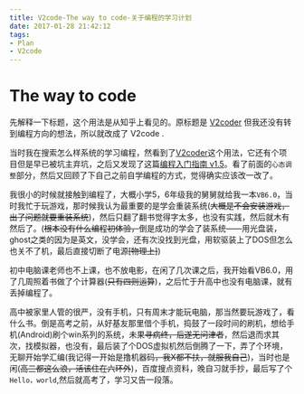 ```yaml
---
title: V2code-The way to code-关于编程的学习计划
date: 2017-01-28 21:42:12
tags:
- Plan
- V2code
---
```

# The way to code
先解释一下标题，这个用法是从知乎上看见的。原标题是 [V2coder](https://github.com/hhstore/v2coder) 但我还没有转到编程方向的想法，所以就改成了 V2code .

当时我在搜索怎么样系统的学习编程，然看到了[V2coder](https://github.com/hhstore/v2coder)这个用法，它还有个项目但是早已被坑主弃坑，之后又发现了这篇[编程入门指南 v1.5](https://zhuanlan.zhihu.com/p/19959253)。看了前面的`心态调整`部分，然后又回顾了下自己之前自学编程的方式，觉得确实应该改一改了。

我很小的时候就接触到编程了，大概小学5，6年级我的舅舅就给我一本`VB6.0`，当时我忙于玩游戏，那时候我认为最重要的是学会重装系统(~~大概是不会安装游戏，出了问题就要重装系统~~)，然后只翻了翻书觉得字太多，也没有实践，然后就木有然后了。(~~根本没有什么编程初体验，~~倒是成功的学会了装系统——用光盘装，ghost之类的因为是英文，没学会，还有次没找到光盘，用软驱装上了DOS但怎么也关不了机，最后直接切断了电源~~[物理上]~~)

初中电脑课老师也不上课，也不放电影，在闲了几次课之后，我开始看VB6.0，用了几周照着书做了个计算器(~~只有四则运算~~)，之后忙于升高中也没有电脑课，就有丢掉编程了。

高中被家里人管的很严，没有手机，只有周末才能玩电脑，那当然要玩游戏了，看什么书。倒是高考之前，从好基友那里借个手机，捣鼓了一段时间的刷机，想给手机(Android)刷个win系列的系统，未果~~寻病终，后遂无问津者~~，然后退而求其次，找模拟器，也没有，最后装了个DOS虚拟机然后倒腾了一下，弄了个环境，无聊开始学汇编(我记得一开始是撸机器码~~，我X都不扶，就服我自己~~)，当时也是闲(~~高三都这么浪，活该住在六环外~~)，百度搜点资料，晚自习就手抄，最后写了个`Hello，world`,然后就高考了，学习又告一段落。
